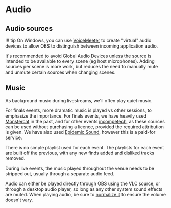 # Audio

## Audio sources

!!! tip
    On Windows, you can use [VoiceMeeter](https://vb-audio.com/Voicemeeter/) to create "virtual" audio devices to allow OBS to distinguish between incoming application audio.

It's recommended to avoid Global Audio Devices unless the source is intended to be available to every scene (eg host microphones). Adding sources per scene is more work, but reduces the need to manually mute and unmute certain sources when changing scenes.

## Music

As background music during livestreams, we'll often play quiet music.

For finals events, more dramatic music is played vs other sessions, to emphasize the importance. For finals events, we have heavily used [Monstercat](https://www.monstercat.com/) in the past, and for other events [incompetech](https://incompetech.com/), as these sources can be used without purchasing a licence, provided the required attribution is given. We have also used [Epidemic Sound](https://www.epidemicsound.com/), however this is a paid-for service.

There is no simple playlist used for each event. The playlists for each event are built off the previous, with any new finds added and disliked tracks removed.

During live events, the music played throughout the venue needs to be stripped out, usually through a separate audio feed.

Audio can either be played directly through OBS using the VLC source, or through a desktop audio player, so long as any other system sound effects are muted. When playing audio, be sure to [normalize it](https://www.alphr.com/normalize-volume-vlc) to ensure the volume doesn't vary.
